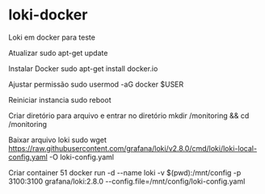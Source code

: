 # loki-docker
Loki em docker para teste

Atualizar 
sudo apt-get update

Instalar Docker
sudo apt-get install docker.io

Ajustar permissão 
sudo usermod -aG docker $USER

Reiniciar instancia
sudo reboot

Criar diretório para arquivo e entrar no diretório
mkdir /monitoring && cd /monitoring

Baixar arquivo loki
sudo wget https://raw.githubusercontent.com/grafana/loki/v2.8.0/cmd/loki/loki-local-config.yaml -O loki-config.yaml

Criar container
51  docker run -d --name loki -v $(pwd):/mnt/config -p 3100:3100 grafana/loki:2.8.0 --config.file=/mnt/config/loki-config.yaml
